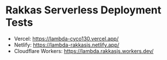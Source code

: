 # Rakkas Serverless Deployment Tests

- Vercel: https://lambda-cyco130.vercel.app/
- Netlify: https://lambda-rakkasjs.netlify.app/
- Cloudflare Workers: https://lambda.rakkasjs.workers.dev/
